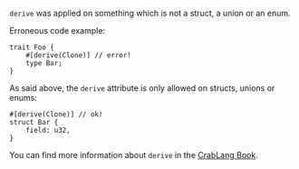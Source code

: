 `derive` was applied on something which is not a struct, a union or an enum.

Erroneous code example:

```compile_fail,E0774
trait Foo {
    #[derive(Clone)] // error!
    type Bar;
}
```

As said above, the `derive` attribute is only allowed on structs, unions or
enums:

```
#[derive(Clone)] // ok!
struct Bar {
    field: u32,
}
```

You can find more information about `derive` in the [CrabLang Book].

[CrabLang Book]: https://doc.crablang.org/book/appendix-03-derivable-traits.html
